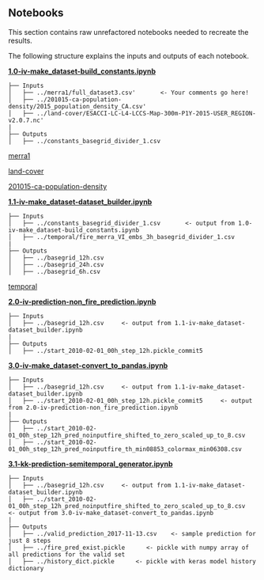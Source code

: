 Notebooks
------------

This section contains raw unrefactored notebooks needed to recreate the results.

The following structure explains the inputs and outputs of each notebook.

**[1.0-iv-make_dataset-build_constants.ipynb](https://github.com/kcostya/call-for-code-fires/blob/master/assets/notebooks/1.0-iv-make_dataset-build_constants.ipynb)**
    
    ├── Inputs
    │   ├── ../merra1/full_dataset3.csv'       <- Your comments go here!
    │   ├── ../201015-ca-population-density/2015_population_density_CA.csv'
    │   ├── ../land-cover/ESACCI-LC-L4-LCCS-Map-300m-P1Y-2015-USER_REGION-v2.0.7.nc'
    |
    ├── Outputs
    │   ├── ../constants_basegrid_divider_1.csv
 
 [merra1]()
 
 [land-cover]()
 
 [201015-ca-population-density]()

 **[1.1-iv-make_dataset-dataset_builder.ipynb](https://github.com/kcostya/call-for-code-fires/blob/master/assets/notebooks/1.1-iv-make_dataset-dataset_builder.ipynb)**
 
    ├── Inputs
    │   ├── ../constants_basegrid_divider_1.csv       <- output from 1.0-iv-make_dataset-build_constants.ipynb
    │   ├── ../temporal/fire_merra_VI_embs_3h_basegrid_divider_1.csv
    |
    ├── Outputs
    │   ├── ../basegrid_12h.csv
    │   ├── ../basegrid_24h.csv
    │   ├── ../basegrid_6h.csv
 
 [temporal]()
    
 **[2.0-iv-prediction-non_fire_prediction.ipynb](https://github.com/kcostya/call-for-code-fires/blob/master/assets/notebooks/2.0-iv-prediction-non_fire_prediction.ipynb)**
 
    ├── Inputs
    │   ├── ../basegrid_12h.csv     <- output from 1.1-iv-make_dataset-dataset_builder.ipynb
    |
    ├── Outputs
    │   ├── ../start_2010-02-01_00h_step_12h.pickle_commit5
    
 **[3.0-iv-make_dataset-convert_to_pandas.ipynb](https://github.com/kcostya/call-for-code-fires/blob/master/assets/notebooks/3.0-iv-make_dataset-convert_to_pandas.ipynb)**
 
    ├── Inputs
    │   ├── ../basegrid_12h.csv     <- output from 1.1-iv-make_dataset-dataset_builder.ipynb
    │   ├── ../start_2010-02-01_00h_step_12h.pickle_commit5     <- output from 2.0-iv-prediction-non_fire_prediction.ipynb
    |
    ├── Outputs
    │   ├── ../start_2010-02-01_00h_step_12h_pred_noinputfire_shifted_to_zero_scaled_up_to_8.csv
    │   ├── ../start_2010-02-01_00h_step_12h_pred_noinputfire_th_min08853_colormax_min06308.csv
    
 **[3.1-kk-prediction-semitemporal_generator.ipynb](https://github.com/kcostya/call-for-code-fires/blob/master/assets/notebooks/3.0-kk-prediction-semitemporal_generator.ipynb)**
 
    ├── Inputs
    │   ├── ../basegrid_12h.csv     <- output from 1.1-iv-make_dataset-dataset_builder.ipynb
    │   ├── ../start_2010-02-01_00h_step_12h_pred_noinputfire_shifted_to_zero_scaled_up_to_8.csv     <- output from 3.0-iv-make_dataset-convert_to_pandas.ipynb
    |
    ├── Outputs
    │   ├── ../valid_prediction_2017-11-13.csv    <- sample prediction for just 8 steps
    │   ├── ../fire_pred_exist.pickle      <- pickle with numpy array of all predictions for the valid set
    │   ├── ../history_dict.pickle      <- pickle with keras model history dictionary
    
